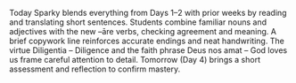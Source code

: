 Today Sparky blends everything from Days 1–2 with prior weeks by reading and translating short sentences.
Students combine familiar nouns and adjectives with the new –āre verbs, checking agreement and meaning.
A brief copywork line reinforces accurate endings and neat handwriting.
The virtue Diligentia – Diligence and the faith phrase Deus nos amat – God loves us frame careful attention to detail.
Tomorrow (Day 4) brings a short assessment and reflection to confirm mastery.
